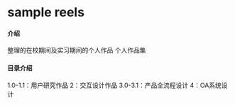 # sample reels

#### 介绍
整理的在校期间及实习期间的个人作品
个人作品集

#### 目录介绍
1.0-1.1：用户研究作品
2：交互设计作品
3.0-3.1：产品全流程设计
4：OA系统设计